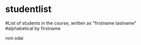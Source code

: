 # studentlist
#List of students in the course, written as "firstname lastname"
#alphabetical by firstname

roni odai
